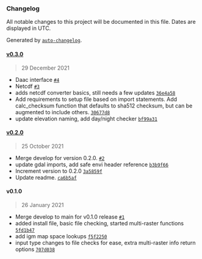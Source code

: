 ### Changelog

All notable changes to this project will be documented in this file. Dates are displayed in UTC.

Generated by [`auto-changelog`](https://github.com/CookPete/auto-changelog).

#### [v0.3.0](https://github.jpl.nasa.gov/emit-sds/emit-utils/compare/v0.2.0...v0.3.0)

> 29 December 2021

- Daac interface [`#4`](https://github.jpl.nasa.gov/emit-sds/emit-utils/pull/4)
- Netcdf [`#3`](https://github.jpl.nasa.gov/emit-sds/emit-utils/pull/3)
- adds netcdf converter basics, still needs a few updates [`36e4a58`](https://github.jpl.nasa.gov/emit-sds/emit-utils/commit/36e4a58dce35d88b3ffafb217d9243e39ed5b1ec)
- Add requirements to setup file based on import statements. Add calc_checksum function that defaults to sha512 checksum, but can be augmented to include others. [`30677d8`](https://github.jpl.nasa.gov/emit-sds/emit-utils/commit/30677d8cf8bdda89f32cb23252826e95c100a72d)
- update elevation naming, add day/night checker [`bf99a31`](https://github.jpl.nasa.gov/emit-sds/emit-utils/commit/bf99a317184f79e6cc3478b04375177c757ce4b1)

#### [v0.2.0](https://github.jpl.nasa.gov/emit-sds/emit-utils/compare/v0.1.0...v0.2.0)

> 25 October 2021

- Merge develop for version 0.2.0. [`#2`](https://github.jpl.nasa.gov/emit-sds/emit-utils/pull/2)
- update gdal imports, add safe envi header reference [`b3b9f66`](https://github.jpl.nasa.gov/emit-sds/emit-utils/commit/b3b9f663e23ebbebc8e6b183f9bd90c3a20639f5)
- Increment version to 0.2.0 [`3a5859f`](https://github.jpl.nasa.gov/emit-sds/emit-utils/commit/3a5859fac439dfc8bc968b1e072535b69861843f)
- Update readme. [`ca6b5af`](https://github.jpl.nasa.gov/emit-sds/emit-utils/commit/ca6b5af3df2229cd78b6dba2885fc38b496a7604)

#### v0.1.0

> 26 January 2021

- Merge develop to main for v0.1.0 release [`#1`](https://github.jpl.nasa.gov/emit-sds/emit-utils/pull/1)
- added install file, basic file checking, started multi-raster functions [`5fd1b47`](https://github.jpl.nasa.gov/emit-sds/emit-utils/commit/5fd1b4784a21cc948be410565ca5e525dfbf0c7f)
- add igm map space lookups [`f5f2250`](https://github.jpl.nasa.gov/emit-sds/emit-utils/commit/f5f2250a9ab6faa3bba44718f3d13509b84a9439)
- input type changes to file checks for ease, extra multi-raster info return options [`707d038`](https://github.jpl.nasa.gov/emit-sds/emit-utils/commit/707d03868cb1b5ad0473350a268a158577cee20c)
